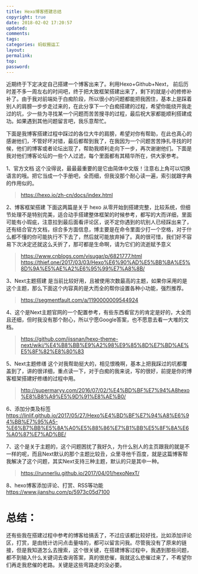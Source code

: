 ```yaml
---
title: Hexo博客搭建总结
copyright: true
date: 2018-02-02 17:20:57
updated:
comments:
tags:
categories: 蚂蚁搬运工
layout:
permalink:
top:
password:
---
```


近期终于下定决定自己搭建一个博客出来了。利用Hexo+Github+Next， 前后历时差不多一周左右的时间吧，终于把大致框架搭建出来了，剩下的就是小的修修补补了。由于我对前端处于白痴阶段，所以很小的问题都能把我困住，基本上是踩着别人的肩膀一步步走过来的，在此分享下一个白痴搭建的过程，希望你能绕开我走过的坑，少一些为寻找某一个问题而苦苦搜寻的过程，最后祝大家都能顺利搭建成功。如果遇到其他问题留言吧，我乐意帮忙。

<!-- more -->

下面是我博客搭建过程中踩过的各位大牛的肩膀，希望对你有帮助，在此也真心的感谢他们，不管好坏对错，最后都帮到我了，在我因为一个问题苦苦挣扎寻找的时候，他们的博客或者论坛出现了，帮助我顺利走向下一步，再次谢谢他们。下面是我对他们博客论坛的一些个人过滤，每个里面都有其精华所在，供大家参考。

1、官方文档
这个没得说，最最最重要的是它由简体中文版！注意右上角可以切换语言的哦。把它当成一个手册吧，全而细，但我没那个耐心读一遍，索引就跟字典的作用似的。
> https://hexo.io/zh-cn/docs/index.html

2、博客框架搭建
下面这两篇是关于 hexo 从零开始到搭建完整，比较系统，但细节处理不是特别完美，适合动手搭建整体框架的时候参考，都写的大而详细，里面可能有小瑕疵，注意拉到最后面看评论区，说不定你遇到的坑别人已经踩出来了，还有结合官方文档，综合多方面信息，博主要是在命令里面少打一个空格，对于什么都不懂的你可能执行不下去了，然后就可能放弃掉了。真的很可惜，我们好不容易下次决定还就这么夭折了，那可都是生命啊，请为它们的流逝赋予意义
> https://www.cnblogs.com/visugar/p/6821777.html
> https://thief.one/2017/03/03/Hexo%E6%90%AD%E5%BB%BA%E5%8D%9A%E5%AE%A2%E6%95%99%E7%A8%8B/

3、Next主题搭建
是当前比较好用，且被使用次数最高的主题，如果你采用的是这个主题，那么下面这个内容真的是大而全的帮你设置各种小功能，强烈推荐。
> https://segmentfault.com/a/1190000009544924

4、这个是Next主题官网的一个配置参考，有些东西看官方的肯定是好的，大全而且还细，但时我没有那个耐心，所以宁愿Google答案，也不愿意去看一大堆的文档。
> https://github.com/iissnan/hexo-theme-next/wiki/%E4%B8%BB%E9%A2%98%E9%85%8D%E7%BD%AE%E5%8F%82%E8%80%83

5、Next主题修缮
这个对我帮助挺大的，相见恨晚啊，基本上把我踩过的坑都覆盖到了，讲的很详细，重点读一下，对于白痴的我来说，写的很好，前提是你的博客框架搭建好修缮的过程中用。
> http://supermaryy.com/2016/07/02/%E4%BD%BF%E7%94%A8hexo%E8%B8%A9%E5%9D%91%E8%AE%B0/

6、添加分类及标签
https://linlif.github.io/2017/05/27/Hexo%E4%BD%BF%E7%94%A8%E6%94%BB%E7%95%A5-%E6%B7%BB%E5%8A%A0%E5%88%86%E7%B1%BB%E5%8F%8A%E6%A0%87%E7%AD%BE/

7、这个是关于主题的，这个问题困扰了我好久，为什么别人的主页跟我的就是不一样的呢，而且Next默认的那个主题比较丑，众里寻他千百度，就是这篇博客帮我解决了这个问题，其实Next支持三种主题，默认的只是其中一种。
> https://runnerliu.github.io/2017/04/01/hexoNexT/

8、hexo博客添加评论、打赏、RSS等功能
https://www.jianshu.com/p/5973c05d7100

# 总结：
还有些我在搭建过程中参考的博客给搞丢了，不过应该都比较好找，比如添加评论区，打赏，是由统计访问点击量啥的，都可以留言问我。尽管我没有了原来的链接，但是我知道怎么去搜索，这个很关键，在搭建博客过程中，我遇到那些问题，都不到输入什么关键词去查询答案，真的很悲催，我就这么悲催过来了，不希望你们再走我悲催的老路。关键是这些弯路走的没必要。
